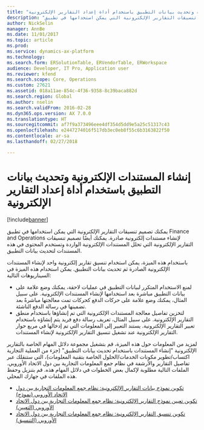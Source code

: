 ```yaml
---
title: "إنشاء المستندات الإلكترونية وتحديث بيانات التطبيق باستخدام أداة إعداد التقارير الإلكترونية"
description: "يمكنك تصميم تنسيقات التقارير الإلكترونية التي يمكن استخدامها في تطبيق Finance and Operations لإنشاء مستندات إلكترونية صادرة. يمكنك أيضًا تصميم تنسيقات التقارير الإلكترونية التي تحلل المستندات الإلكترونية الواردة وتستخدم المحتوى في هذه المستندات لتحديث بيانات التطبيق."
author: NickSelin
manager: AnnBe
ms.date: 11/01/2017
ms.topic: article
ms.prod: 
ms.service: dynamics-ax-platform
ms.technology: 
ms.search.form: ERSolutionTable, ERVendorTable, ERWorkspace
audience: Developer, IT Pro, Application user
ms.reviewer: kfend
ms.search.scope: Core, Operations
ms.custom: 27621
ms.assetid: 018a11ae-854c-4f36-9358-8c39baca882d
ms.search.region: Global
ms.author: nselin
ms.search.validFrom: 2016-02-28
ms.dyn365.ops.version: AX 7.0.0
ms.translationtype: HT
ms.sourcegitcommit: af7f9a373496eee4df354d5dd9e5a25c51317c43
ms.openlocfilehash: e2447274016f517db3ec0eb8f55c6b3163822f50
ms.contentlocale: ar-sa
ms.lasthandoff: 02/27/2018

---
```


# <a name="generate-electronic-documents-and-update-application-data-using-the-electronic-reporting-tool"></a>إنشاء المستندات الإلكترونية وتحديث بيانات التطبيق باستخدام أداة إعداد التقارير الإلكترونية

[!include[banner](../includes/banner.md)]

يمكنك تصميم تنسيقات التقارير الإلكترونية التي يمكن استخدامها في تطبيق Finance and Operations لإنشاء مستندات إلكترونية صادرة. يمكنك أيضًا تصميم تنسيقات التقارير الإلكترونية التي تحلل المستندات الإلكترونية الواردة وتستخدم المحتوى في هذه المستندات لتحديث بيانات التطبيق. 

باستخدام هذه الميزة، يمكن استخدام تنسيق تقارير إلكترونية واحد لإنشاء المستندات الإلكترونية الصادرة ثم تحديث بيانات التطبيق. يمكن استخدام هذه الميزة في السيناريوهات التالية:

- لمنع الاستخدام المتكرر لبيانات التطبيق في عمليات لاحقة، يمكنك وضع علامة على بيانات التطبيق مباشرة بعد استخدامها لإنشاء المستندات الإلكترونية. على سبيل المثال، يمكنك وضع علامة على حركات الدفع كحركات تمت معالجتها مباشرةً بعد تضمينها في رسالة الدفع الناشئة.
- لتخزين تفاصيل معالجة المستندات الإلكترونية التي تم إنشاؤها باستخدام منطق التقارير الإلكترونية. على سبيل المثال، تعريف رسالة دفع فريد يتم إنشاؤه باستخدام تعبير التقارير الإلكترونية. يستند التعبير إلى المعلومات التي تم إدخالها في مربع حوار التقارير الإلكترونية عند تشغيل تنسيق التقارير الإلكترونية لإنشاء المستندات.

لمزيد من المعلومات حول هذه الميزة، قم بتشغيل مجموعة دلائل المهام الخاصة بالتقارير الإلكترونية "إنشاء المستندات باستخدام تحديث بيانات التطبيق" (جزء من العملية التجارية اكتساب/تطوير مكونات الخدمات/الحلول الخاصة بتقنية المعلومات)، التي ستنقلك عبر تفاصيل التقارير والأرشفة في نظام جمع المعلومات التجارية بين دول الاتحاد الأوروبي. الملفات التالية مطلوبة لإكمال بعض الخطوات في دلائل المهام هذه. قم بتنزيل وحفظ هذه الملفات في جهازك المحلي.

- [تكوين نموذج بيانات التقارير الإلكترونية: نظام جمع المعلومات التجارية بين دول الاتحاد الأوروبي (نموذج)](https://go.microsoft.com/fwlink/?linkid=849038)
- [تكوين تعيين نموذج التقارير الإلكترونية: نظام جمع المعلومات التجارية بين دول الاتحاد الأوروبي (التعيين)](https://go.microsoft.com/fwlink/?linkid=849038)
- [تكوين تنسيق التقارير الإلكترونية: نظام جمع المعلومات التجارية بين دول الاتحاد الأوروبي (التنسيق)](https://go.microsoft.com/fwlink/?linkid=849038)

